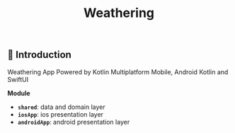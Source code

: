 <h1 align="center">Weathering</h1> <br>

## <a name="introduction"></a> 🤖 Introduction

Weathering App Powered by Kotlin Multiplatform Mobile, Android Kotlin and SwiftUI

**Module**

* **`shared`**: data and domain layer
* **`iosApp`**: ios presentation layer
* **`androidApp`**: android presentation layer